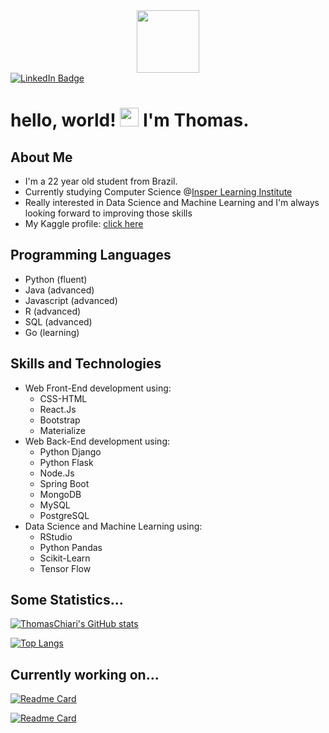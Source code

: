 <div id="header" align="center">
  <img src="https://media.giphy.com/media/M9gbBd9nbDrOTu1Mqx/giphy.gif" width="100"/>
</div>
<div id="badges">
  <a href="https://www.linkedin.com/in/thomas-chiari-ciocchetti-de-souza-669735b9/">
    <img src="https://img.shields.io/badge/LinkedIn-blue?style=for-the-badge&logo=linkedin&logoColor=white" alt="LinkedIn Badge"/>
  </a>
</div>
<h1>
  hello, world!
  <img src="https://media.giphy.com/media/hvRJCLFzcasrR4ia7z/giphy.gif" width="30px"/>
  I'm Thomas.
</h1>

## About Me
- I'm a 22 year old student from Brazil.
- Currently studying Computer Science @[Insper Learning Institute](https://www.insper.edu.br/)
- Really interested in Data Science and Machine Learning and I'm always looking forward to improving those skills
- My Kaggle profile: [click here](https://www.kaggle.com/thomaschiari)

## Programming Languages
- Python (fluent)
- Java (advanced)
- Javascript (advanced)
- R (advanced)
- SQL (advanced)
- Go (learning)

## Skills and Technologies
- Web Front-End development using:
  - CSS-HTML
  - React.Js
  - Bootstrap
  - Materialize
- Web Back-End development using:
  - Python Django
  - Python Flask
  - Node.Js
  - Spring Boot
  - MongoDB
  - MySQL
  - PostgreSQL
- Data Science and Machine Learning using:
  - RStudio
  - Python Pandas
  - Scikit-Learn
  - Tensor Flow

## Some Statistics...
[![ThomasChiari's GitHub stats](https://github-readme-stats.vercel.app/api?username=thomaschiari&show_icons=true&theme=dark&include_all_commits=true&count_private=true)](https://github.com/thomaschiari)

[![Top Langs](https://github-readme-stats.vercel.app/api/top-langs/?username=thomaschiari&count_private=true&theme=dark&hide_progress=true)](https://github.com/thomaschiari)

## Currently working on...
[![Readme Card](https://github-readme-stats.vercel.app/api/pin/?username=thomaschiari&repo=Chefes-do-Kazambastao-backend&theme=dark)](https://github.com/thomaschiari/Chefes-do-Kazambastao-backend)

[![Readme Card](https://github-readme-stats.vercel.app/api/pin/?username=thomaschiari&repo=Spaceship-Titanic-Kaggle-Competition&theme=dark)](https://github.com/thomaschiari/Spaceship-Titanic-Kaggle-Competition)